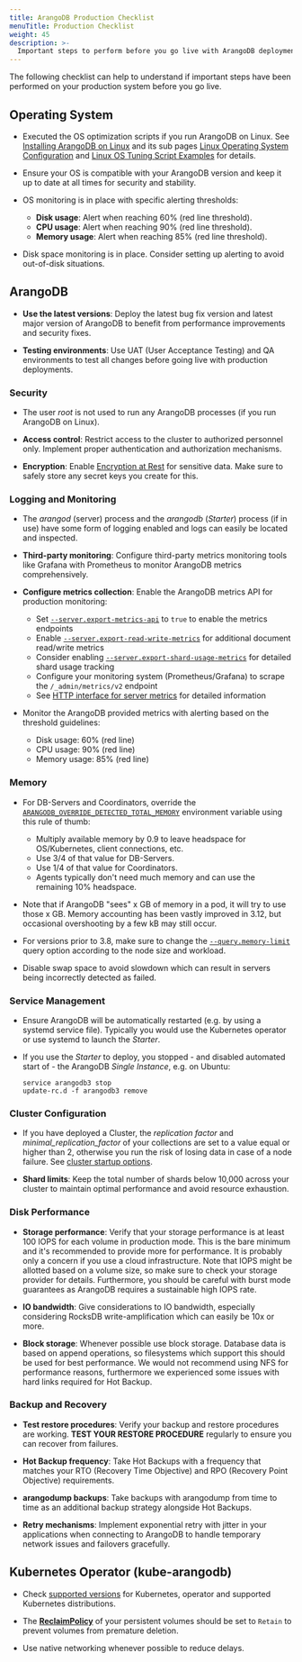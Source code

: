 ```yaml
---
title: ArangoDB Production Checklist
menuTitle: Production Checklist
weight: 45
description: >-
  Important steps to perform before you go live with ArangoDB deployments
---
```

The following checklist can help to understand if important steps
have been performed on your production system before you go live.

## Operating System

- Executed the OS optimization scripts if you run ArangoDB on Linux.
  See [Installing ArangoDB on Linux](../operations/installation/linux/_index.md) and its sub pages
  [Linux Operating System Configuration](../operations/installation/linux/operating-system-configuration.md) and
  [Linux OS Tuning Script Examples](../operations/installation/linux/linux-os-tuning-script-examples.md) for details.

- Ensure your OS is compatible with your ArangoDB version
  and keep it up to date at all times for security and stability.

- OS monitoring is in place with specific alerting thresholds:
  - **Disk usage**: Alert when reaching 60% (red line threshold).
  - **CPU usage**: Alert when reaching 90% (red line threshold).
  - **Memory usage**: Alert when reaching 85% (red line threshold).

- Disk space monitoring is in place. Consider setting up alerting to avoid out-of-disk situations.

## ArangoDB

- **Use the latest versions**: Deploy the latest bug fix version and latest major version
  of ArangoDB to benefit from performance improvements and security fixes.

- **Testing environments**: Use UAT (User Acceptance Testing) and QA environments
  to test all changes before going live with production deployments.

### Security

- The user _root_ is not used to run any ArangoDB processes
  (if you run ArangoDB on Linux).

- **Access control**: Restrict access to the cluster to authorized personnel only.
  Implement proper authentication and authorization mechanisms.

- **Encryption**: Enable [Encryption at Rest](../operations/security/encryption-at-rest.md)
  for sensitive data. Make sure to safely store any secret keys you create for this.

### Logging and Monitoring

- The _arangod_ (server) process and the _arangodb_ (_Starter_) process
  (if in use) have some form of logging enabled and logs can easily be
  located and inspected.

- **Third-party monitoring**: Configure third-party metrics monitoring tools like
  Grafana with Prometheus to monitor ArangoDB metrics comprehensively.

- **Configure metrics collection**: Enable the ArangoDB metrics API for production monitoring:
  - Set [`--server.export-metrics-api`](../components/arangodb-server/options.md#--serverexport-metrics-api) to `true` to enable the metrics endpoints
  - Enable [`--server.export-read-write-metrics`](../components/arangodb-server/options.md#--serverexport-read-write-metrics) for additional document read/write metrics
  - Consider enabling [`--server.export-shard-usage-metrics`](../components/arangodb-server/options.md#--serverexport-shard-usage-metrics) for detailed shard usage tracking
  - Configure your monitoring system (Prometheus/Grafana) to scrape the `/_admin/metrics/v2` endpoint
  - See [HTTP interface for server metrics](../develop/http-api/monitoring/metrics.md) for detailed information

- Monitor the ArangoDB provided metrics with alerting based on the threshold guidelines:
  - Disk usage: 60% (red line)
  - CPU usage: 90% (red line)
  - Memory usage: 85% (red line)

### Memory

- For DB-Servers and Coordinators, override the
  [`ARANGODB_OVERRIDE_DETECTED_TOTAL_MEMORY`](../components/arangodb-server/environment-variables.md)
  environment variable using this rule of thumb:
  - Multiply available memory by 0.9 to leave headspace for OS/Kubernetes, client connections, etc.
  - Use 3/4 of that value for DB-Servers.
  - Use 1/4 of that value for Coordinators.
  - Agents typically don't need much memory and can use the remaining 10% headspace.

- Note that if ArangoDB "sees" x GB of memory in a pod,
  it will try to use those x GB. Memory accounting has been vastly improved in 3.12,
  but occasional overshooting by a few kB may still occur.

- For versions prior to 3.8, make sure to change the
  [`--query.memory-limit`](../components/arangodb-server/options.md#--querymemory-limit)
  query option according to the node size and workload.

- Disable swap space to avoid slowdown which can result in servers being incorrectly 
  detected as failed.

### Service Management

- Ensure ArangoDB will be automatically restarted (e.g. by using a systemd service file). Typically
  you would use the Kubernetes operator or use systemd to launch the _Starter_.

- If you use the _Starter_ to deploy, you stopped - and disabled
  automated start of - the ArangoDB _Single Instance_, e.g. on Ubuntu:

  ```
  service arangodb3 stop
  update-rc.d -f arangodb3 remove
  ```

### Cluster Configuration

- If you have deployed a Cluster, the _replication factor_  and 
  _minimal_replication_factor_ of your collections
  are set to a value equal or higher than 2, otherwise you run the risk of
  losing data in case of a node failure. See
  [cluster startup options](../components/arangodb-server/options.md#cluster).

- **Shard limits**: Keep the total number of shards below 10,000 across your cluster
  to maintain optimal performance and avoid resource exhaustion.

### Disk Performance

- **Storage performance**: Verify that your storage performance is at least 100 IOPS for each
  volume in production mode. This is the bare minimum and it's recommended to
  provide more for performance. It is probably only a concern if you use a
  cloud infrastructure. Note that IOPS might be allotted based on a volume size,
  so make sure to check your storage provider for details. Furthermore, you should
  be careful with burst mode guarantees as ArangoDB requires a sustainable
  high IOPS rate.

- **IO bandwidth**: Give considerations to IO bandwidth, especially considering 
  RocksDB write-amplification which can easily be 10x or more.

- **Block storage**: Whenever possible use block storage. Database data is based on append
  operations, so filesystems which support this should be used for best
  performance. We would not recommend using NFS for performance reasons,
  furthermore we experienced some issues with hard links required for
  Hot Backup.

### Backup and Recovery

- **Test restore procedures**: Verify your backup and restore procedures are working.
  **TEST YOUR RESTORE PROCEDURE** regularly to ensure you can recover from failures.

- **Hot Backup frequency**: Take Hot Backups with a frequency that matches your
  RTO (Recovery Time Objective) and RPO (Recovery Point Objective) requirements.

- **arangodump backups**: Take backups with arangodump from time to time as an
  additional backup strategy alongside Hot Backups.

- **Retry mechanisms**: Implement exponential retry with jitter in your applications
  when connecting to ArangoDB to handle temporary network issues and failovers gracefully.

## Kubernetes Operator (kube-arangodb)

- Check [supported versions](https://github.com/arangodb/kube-arangodb#production-readiness-state)
  for Kubernetes, operator and supported Kubernetes distributions.

- The [**ReclaimPolicy**](https://kubernetes.io/docs/concepts/storage/persistent-volumes/#reclaiming)
 of your persistent volumes should be set to `Retain` to prevent volumes from premature deletion.

- Use native networking whenever possible to reduce delays.